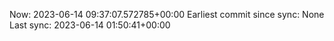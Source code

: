 Now: 2023-06-14 09:37:07.572785+00:00 Earliest commit since sync: None Last sync: 2023-06-14 01:50:41+00:00
